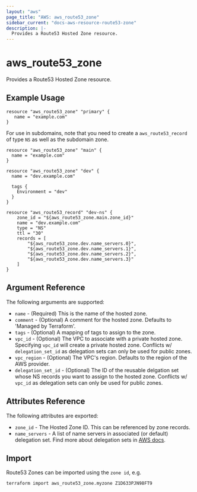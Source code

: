 ```yaml
---
layout: "aws"
page_title: "AWS: aws_route53_zone"
sidebar_current: "docs-aws-resource-route53-zone"
description: |-
  Provides a Route53 Hosted Zone resource.
---
```


# aws\_route53\_zone

Provides a Route53 Hosted Zone resource.

## Example Usage

```
resource "aws_route53_zone" "primary" {
   name = "example.com"
}
```

For use in subdomains, note that you need to create a
`aws_route53_record` of type `NS` as well as the subdomain
zone.

```
resource "aws_route53_zone" "main" {
  name = "example.com"
}

resource "aws_route53_zone" "dev" {
  name = "dev.example.com"

  tags {
    Environment = "dev"
  }
}

resource "aws_route53_record" "dev-ns" {
    zone_id = "${aws_route53_zone.main.zone_id}"
    name = "dev.example.com"
    type = "NS"
    ttl = "30"
    records = [
        "${aws_route53_zone.dev.name_servers.0}",
        "${aws_route53_zone.dev.name_servers.1}",
        "${aws_route53_zone.dev.name_servers.2}",
        "${aws_route53_zone.dev.name_servers.3}"
    ]
}
```

## Argument Reference

The following arguments are supported:

* `name` - (Required) This is the name of the hosted zone.
* `comment` - (Optional) A comment for the hosted zone. Defaults to 'Managed by Terraform'.
* `tags` - (Optional) A mapping of tags to assign to the zone.
* `vpc_id` - (Optional) The VPC to associate with a private hosted zone. Specifying `vpc_id` will create a private hosted zone.
  Conflicts w/ `delegation_set_id` as delegation sets can only be used for public zones.
* `vpc_region` - (Optional) The VPC's region. Defaults to the region of the AWS provider.
* `delegation_set_id` - (Optional) The ID of the reusable delgation set whose NS records you want to assign to the hosted zone.
  Conflicts w/ `vpc_id` as delegation sets can only be used for public zones.

## Attributes Reference

The following attributes are exported:

* `zone_id` - The Hosted Zone ID. This can be referenced by zone records.
* `name_servers` - A list of name servers in associated (or default) delegation set.
  Find more about delegation sets in [AWS docs](https://docs.aws.amazon.com/Route53/latest/APIReference/actions-on-reusable-delegation-sets.html).


## Import

Route53 Zones can be imported using the `zone id`, e.g. 

```
terraform import aws_route53_zone.myzone Z1D633PJN98FT9
```